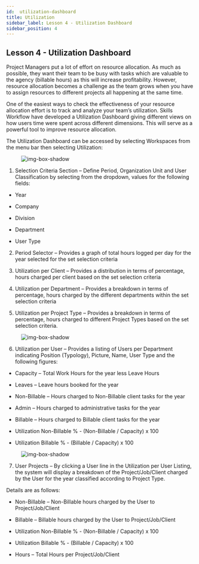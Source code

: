 ```yaml
---
id:  utilization-dashboard
title: Utilization
sidebar_label: Lesson 4 - Utilization Dashboard
sidebar_position: 4
---
```


## Lesson 4 - Utilization Dashboard

Project Managers put a lot of effort on resource allocation. As much as possible, they want their team to be busy with tasks which are valuable to the agency (billable hours) as this will increase profitability. However, resource allocation becomes a challenge as the team grows when you have to assign resources to different projects all happening at the same time.

One of the easiest ways to check the effectiveness of your resource allocation effort is to track and analyze your team’s utilization. Skills Workflow have developed a Utilization Dashboard giving different views on how users time were spent across different dimensions. This will serve as a powerful tool to improve resource allocation.

The Utilization Dashboard can be accessed by selecting Workspaces from the menu bar then selecting Utilization:

<figure>

![img-box-shadow](/img/university/dashboards/utilization-dashboard/university-utilization-dashboard-1.png)
<figcaption></figcaption>
</figure>

1. Selection Criteria Section – Define Period, Organization Unit and User Classification by selecting from the dropdown, values for the following fields:

- Year

- Company

- Division

- Department

- User Type 

2.  Period Selector – Provides a graph of total hours logged per day for the year selected for the set selection criteria

3.  Utilization per Client – Provides a distribution in terms of percentage, hours charged per client based on the set selection criteria

4. Utilization per Department – Provides a breakdown in terms of percentage, hours charged by the different departments within the
set selection criteria

5.  Utilization per Project Type – Provides a breakdown in terms of percentage, hours charged to different Project Types based on the set selection criteria.

<figure>

![img-box-shadow](/img/university/dashboards/utilization-dashboard/university-utilization-dashboard-2.png)
<figcaption></figcaption>
</figure>

6.   Utilization per User – Provides a listing of Users per Department indicating Position (Typology), Picture, Name, User Type and the following figures:


- Capacity – Total Work Hours for the year less Leave Hours

- Leaves – Leave hours booked for the year

- Non-Billable – Hours charged to Non-Billable client tasks for the year

- Admin – Hours charged to administrative tasks for the year

- Billable – Hours charged to Billable client tasks for the year

- Utilization Non-Billable % - (Non-Billable / Capacity) x 100

- Utilization Billable % - (Billable / Capacity) x 100


<figure>

![img-box-shadow](/img/university/dashboards/utilization-dashboard/university-utilization-dashboard-3.png)
<figcaption></figcaption>
</figure>


7. User Projects – By clicking a User line in the Utilization per User Listing, the system will display a     breakdown of the Project/Job/Client charged by the User for the year classified according to Project Type.
 
Details are as follows:


- Non-Billable – Non-Billable hours charged by the User to Project/Job/Client

- Billable – Billable hours charged by the User to Project/Job/Client

- Utilization Non-Billable % - (Non-Billable / Capacity) x 100

- Utilization Billable % - (Billable / Capacity) x 100

- Hours – Total Hours per Project/Job/Client